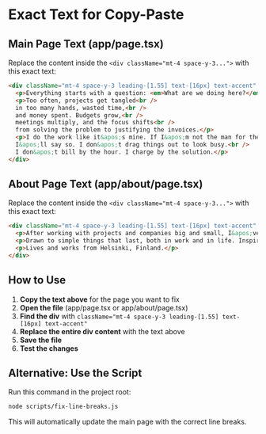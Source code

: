 # Exact Text for Copy-Paste

## Main Page Text (app/page.tsx)

Replace the content inside the `<div className="mt-4 space-y-3...">` with this exact text:

```html
<div className="mt-4 space-y-3 leading-[1.55] text-[16px] text-accent" style={{fontFamily: "'Garamond Premier', 'Times New Roman', serif"}}>
  <p>Everything starts with a question: <em>What are we doing here?</em> Once we agree on the task, I lay out a plan. You need clarity, the right perspective, and the right people. When we&apos;ve got those, we&apos;re halfway there.</p>
  <p>Too often, projects get tangled<br />
  in too many hands, wasted time,<br />
  and money spent. Budgets grow,<br />
  meetings multiply, and the focus shifts<br />
  from solving the problem to justifying the invoices.</p>
  <p>I do the work like it&apos;s mine. If I&apos;m not the man for the job,<br />
  I&apos;ll say so. I don&apos;t drag things out to look busy.<br />
  I don&apos;t bill by the hour. I charge by the solution.</p>
</div>
```

## About Page Text (app/about/page.tsx)

Replace the content inside the `<div className="mt-4 space-y-3...">` with this exact text:

```html
<div className="mt-4 space-y-3 leading-[1.55] text-[16px] text-accent" style={{fontFamily: "'Garamond Premier', 'Times New Roman', serif"}}>
  <p>After working with projects and companies big and small, I&apos;ve gotten good at figuring out the problem and solving it. Setting the direction and finding the right people. What the modern creative business loves – workshops, cheap talk, fetishising the processes – is what I steer away from. I design solutions that outlast me.</p>
  <p>Drawn to simple things that last, both in work and in life. Inspired by photography, internet&apos;s early and future days, crafty people, unorthodox thinking and big trees.</p>
  <p>Lives and works from Helsinki, Finland.</p>
</div>
```

## How to Use

1. **Copy the text above** for the page you want to fix
2. **Open the file** (app/page.tsx or app/about/page.tsx)
3. **Find the div** with `className="mt-4 space-y-3 leading-[1.55] text-[16px] text-accent"`
4. **Replace the entire div content** with the text above
5. **Save the file**
6. **Test the changes**

## Alternative: Use the Script

Run this command in the project root:
```bash
node scripts/fix-line-breaks.js
```

This will automatically update the main page with the correct line breaks.
